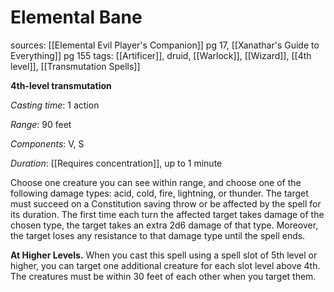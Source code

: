 # Elemental Bane
sources: [[Elemental Evil Player's Companion]] pg 17, [[Xanathar's Guide to Everything]] pg 155
tags: [[Artificer]], druid, [[Warlock]], [[Wizard]], [[4th level]], [[Transmutation Spells]]

**4th-level transmutation**

*Casting time*: 1 action

*Range*: 90 feet

*Components*: V, S

*Duration*: [[Requires concentration]], up to 1 minute

Choose one creature you can see within range, and choose one of the following damage types: acid, cold, fire, lightning, or thunder. The target must succeed on a Constitution saving throw or be affected by the spell for its duration. The first time each turn the affected target takes damage of the chosen type, the target takes an extra 2d6 damage of that type. Moreover, the target loses any resistance to that damage type until the spell ends.

**At Higher Levels.** When you cast this spell using a spell slot of 5th level or higher, you can target one additional creature for each slot level above 4th. The creatures must be within 30 feet of each other when you target them.
